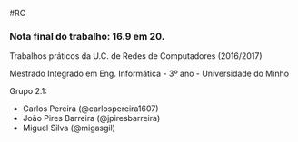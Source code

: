 #RC
### Nota final do trabalho: 16.9 em 20.

Trabalhos práticos da U.C. de Redes de Computadores (2016/2017)

Mestrado Integrado em Eng. Informática - 3º ano - Universidade do Minho

Grupo 2.1:
* Carlos Pereira (@carlospereira1607)
* João Pires Barreira (@jpiresbarreira)
* Miguel Silva (@migasgil)
